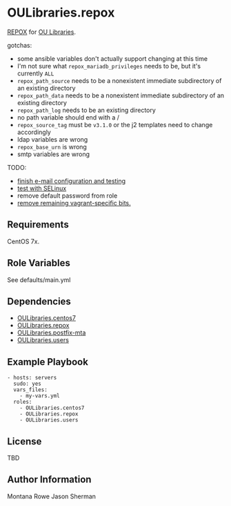 OULibraries.repox
=========

[REPOX](https://github.com/europeana/REPOX "REPOX on github") for [OU Libraries](https://github.com/OULibraries/ "GitHub").

gotchas:
* some ansible variables don't actually support changing at this time
* I'm not sure what `repox_mariadb_privileges` needs to be, but it's currently `ALL`
* `repox_path_source` needs to be a nonexistent immediate subdirectory of an existing directory
* `repox_path_data` needs to be a nonexistent immediate subdirectory of an existing directory
* `repox_path_log` needs to be an existing directory
* no path variable should end with a /
* `repox_source_tag` must be `v3.1.0` or the j2 templates need to change accordingly
* ldap variables are wrong
* `repox_base_urn` is wrong
* smtp variables are wrong

TODO:
  * [finish e-mail configuration and testing](https://github.com/OULibraries/ansible-role-repox/issues/4 "GitHub issue 4")
  * [test with SELinux](https://github.com/OULibraries/ansible-role-repox/issues/1 "GitHub issue 1")
  * remove default password from role
  * [remove remaining vagrant-specific bits.](https://github.com/OULibraries/ansible-role-repox/issues/3 "GitHub issue 3")


Requirements
------------

CentOS 7x.

Role Variables
--------------

See defaults/main.yml

Dependencies
------------

* [OULibraries.centos7](https://github.com/OULibraries/ansible-role-centos7 "GitHub repo")
* [OULibraries.repox](https://github.com/OULibraries/ansible-role-repox "GitHub repo")
* [OULibraries.postfix-mta](https://github.com/OULibraries/ansible-role-postfix-mta "GitHub repo")
* [OULibraries.users](https://github.com/OULibraries/ansible-role-users "GitHub repo")

Example Playbook
----------------


```
- hosts: servers
  sudo: yes
  vars_files:
    - my-vars.yml
  roles:
    - OULibraries.centos7
    - OULibraries.repox
    - OULibraries.users
```

License
-------

TBD

Author Information
------------------

Montana Rowe
Jason Sherman
